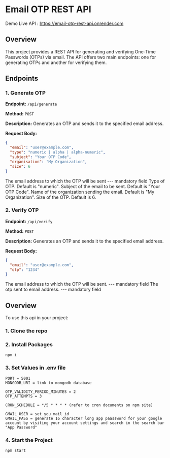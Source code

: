 # Email OTP REST API
Demo Live API : https://email-otp-rest-api.onrender.com
## Overview

This project provides a REST API for generating and verifying One-Time Passwords (OTPs) via email. The API offers two main endpoints: one for generating OTPs and another for verifying them.

## Endpoints

### 1. Generate OTP

**Endpoint:** `/api/generate`

**Method:** `POST`

**Description:** Generates an OTP and sends it to the specified email address.

**Request Body:**

```json
{
  "email": "user@example.com",                
  "type": "numeric | alpha | alpha-numeric",  
  "subject": "Your OTP Code",                 
  "organisation": "My Organization",          
  "size": 6                                   
}

```
The email address to which the OTP will be sent --- mandatory field
Type of OTP. Default is "numeric".
Subject of the email to be sent. Default is "Your OTP Code".
Name of the organization sending the email. Default is "My Organization".
Size of the OTP. Default is 6.

### 2. Verify OTP
  
  **Endpoint:** `/api/verify`
  
  **Method:** `POST`
  
  **Description:** Generates an OTP and sends it to the specified email address.
  
  **Request Body:**
  
  ```json
  {
    "email": "user@example.com",
    "otp": "1234"
  }
  ```

The email address to which the OTP will be sent. --- mandatory field
The otp sent to email address. --- mandatory field


## Overview

To use this api in your project:

### 1. Clone the repo
### 2. Install Packages

```node
npm i
```
### 3. Set Values in .env file
```env
PORT = 5001
MONGODB_URI = link to mongodb database

OTP_VALIDITY_PERIOD_MINUTES = 2
OTP_ATTEMPTS = 3

CRON_SCHEDULE = */5 * * * * (refer to cron documents on npm site)

GMAIL_USER = set you mail id
GMAIL_PASS = generate 16 character long app paassword for your google account by visiting your account settings and search in the search bar "App Password"
```

### 4. Start the Project
```node
npm start
```

